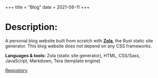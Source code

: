 +++
title = "Blog"
date = 2021-08-11
+++

# Description:

A personal blog website built from scratch with [**Zola**](https://www.getzola.org/), the Rust static site generator. This blog website does not depend on any CSS frameworks.

**Languages & tools:** Zola (static site generator), HTML, CSS/Sass, JavaScript, Markdown, Tera (template engine)

<a class="btn btn--repo" href="https://github.com/sjinno/sjinno.github.io" target="\_blank">Repository</a>
